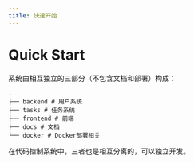 ```yaml
---
title: 快速开始
---
```


# Quick Start

系统由相互独立的三部分（不包含文档和部署）构成：
```
.
├── backend # 用户系统
├── tasks # 任务系统
├── frontend # 前端
├── docs # 文档
└── docker # Docker部署相关
```

在代码控制系统中，三者也是相互分离的，可以独立开发。
